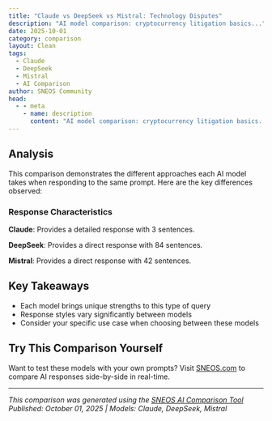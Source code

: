 ```yaml
---
title: "Claude vs DeepSeek vs Mistral: Technology Disputes"
description: "AI model comparison: cryptocurrency litigation basics..."
date: 2025-10-01
category: comparison
layout: Clean
tags:
  - Claude
  - DeepSeek
  - Mistral
  - AI Comparison
author: SNEOS Community
head:
  - - meta
    - name: description
      content: "AI model comparison: cryptocurrency litigation basics..."
---
```


<ChatComparison
  title="Claude vs DeepSeek vs Mistral: Technology Disputes"
  prompt="cryptocurrency litigation basics"
  :responses='{
    "Claude": "# Cryptocurrency Litigation Basics\n\n## Common Types of Crypto Litigation\n\n### **Regulatory Enforcement**\n- SEC securities violations (unregistered offerings, fraud)\n- CFTC commodity trading violations\n- Anti-money laundering (AML) violations\n- Tax evasion and reporting failures\n\n### **Civil Disputes**\n- Investor fraud and misrepresentation\n- Exchange hacks and security breaches\n- Contract disputes (smart contracts, ICOs)\n- Employment disputes in crypto companies\n- Intellectual property disputes\n\n### **Criminal Cases**\n- Money laundering and terrorism financing\n- Market manipulation\n- Ponzi schemes and fraudulent projects\n- Ransomware and cybercrime\n\n## Key Legal Challenges\n\n### **Jurisdictional Issues**\n- Cross-border transactions and regulatory conflicts\n- Determining proper venue for disputes\n- Service of process difficulties\n\n### **Asset Recovery**\n- Tracing cryptocurrency transactions\n- Freezing and seizing digital assets\n- Recovering assets from exchanges or wallets\n\n### **Evidence Collection**\n- Blockchain forensics and analysis\n- Preserving digital evidence\n- Expert witness requirements\n\n## Regulatory Landscape\n\n### **Federal Agencies**\n- **SEC**: Securities regulation\n- **CFTC**: Commodities oversight  \n- **FinCEN**: AML compliance\n- **IRS**: Tax enforcement\n- **DOJ**: Criminal prosecution\n\n### **Key Legal Questions**\n- When is a cryptocurrency a security?\n- Regulatory classification of different tokens\n- Smart contract legal enforceability\n\n## Litigation Strategies\n\n### **For Plaintiffs**\n- Document blockchain transactions thoroughly\n- Engage forensic cryptocurrency experts\n- Consider class action possibilities\n- Address jurisdictional challenges early\n\n### **For Defendants**\n- Challenge regulatory jurisdiction\n- Argue decentralization and lack of control\n- Raise statute of limitations defenses\n- Contest asset freezing orders\n\n## Special Considerations\n\n- **Technical expertise** required for legal teams\n- **Rapidly evolving** regulatory environment\n- **High-stakes** nature of many disputes\n- **International coordination** often necessary\n\n*This overview covers general concepts. Cryptocurrency law is complex and rapidly evolving - always consult qualified legal counsel for specific situations.*",
    "DeepSeek": "Of course. Here is a comprehensive overview of the basics of cryptocurrency litigation, broken down into key areas.\n\n### Core Concept: What is Cryptocurrency Litigation?\nCryptocurrency litigation involves legal disputes where digital assets (cryptocurrencies, tokens, NFTs) are the subject matter, the underlying technology (blockchain, smart contracts) is central to the claim, or the parties are involved in the digital asset industry. It\u0027s a rapidly evolving field that blends traditional legal principles with novel technological challenges.\n\n---\n\n### 1. Common Types of Cryptocurrency Lawsuits\n\nLitigation in this space generally falls into a few major categories:\n\n#### A. Regulatory Enforcement Actions\nThese are not private lawsuits but actions brought by government agencies. They are some of the most significant cases shaping the industry.\n*   **Securities and Exchange Commission (SEC):** Sues entities for offering and selling unregistered securities (e.g., the cases against **Ripple**, **Coinbase**, and **Binance**). The key question is whether a digital asset is an \u0022investment contract\u0022 under the **Howey Test**.\n*   **Commodity Futures Trading Commission (CFTC):** Treats many cryptocurrencies (like Bitcoin and Ethereum) as commodities. They pursue cases involving fraud, market manipulation, and unregistered derivatives trading (e.g., cases against **FTX** executives).\n*   **Financial Crimes Enforcement Network (FinCEN):** Focuses on violations of Anti-Money Laundering (AML) and Know Your Customer (KYC) regulations.\n\n#### B. Fraud and Misrepresentation\n*   **Pump-and-Dump Schemes:** Organizers artificially inflate a token\u0027s price before selling, leaving other investors with losses.\n*   **Rug Pulls:** Developers abandon a project and take investors\u0027 funds, often seen in DeFi.\n*   **False Promises/White Paper Fraud:** Suits alleging that project founders made material misstatements or omissions in their promotional materials about the technology, team, or project viability.\n\n#### C. Breach of Contract and Smart Contract Disputes\n*   **Traditional Contracts:** Disputes over terms of agreements for services like trading, lending, or staking on centralized platforms.\n*   **Smart Contracts:** A novel area. Disputes arise not from ambiguous language, but from code that functions in an unexpected or exploitable way. The legal question is: **Is the code the final, binding contract?** Litigation often centers on whether an exploit was a valid execution of the contract or a theft.\n\n#### D. Theft, Hacks, and Conversion\n*   **Exchange Hacks:** Lawsuits against exchanges for failing to secure customer funds.\n*   **Individual Wallet Hacks:** Suits to trace and recover stolen funds, often involving **attachment orders** (freezing assets) on exchanges where the stolen crypto has been sent.\n*   **Phishing and Scams:** Victims sue to identify and recover funds from scammers.\n\n#### E. Intellectual Property (IP) Disputes\n*   **Trademark:** Using a well-known brand name for a token or project without permission.\n*   **Copyright:** Disputes over the source code of a protocol or the artwork of an NFT.\n*   **Patents:** Lawsuits over patented blockchain technologies.\n\n#### F. Consumer Protection Class Actions\nThese are widespread lawsuits on behalf of large groups of investors who suffered losses due to a platform\u0027s failure, fraudulent ICO, or deceptive practices.\n\n---\n\n### 2. Key Procedural and Jurisdictional Challenges\n\nThis is where crypto litigation gets particularly complex.\n\n#### A. Jurisdiction (Who can hear the case?)\n*   **Decentralized Parties:** How do you sue a **Decentralized Autonomous Organization (DAO)** or a pseudonymous developer? Courts are grappling with how to establish personal jurisdiction over entities with no physical presence.\n*   **Global Nature:** Plaintiffs, defendants, and exchanges are often spread across the globe. Determining the proper venue is a major hurdle.\n\n#### B. Service of Process (How do you notify the defendant?)\nServing a lawsuit to a pseudonymous \u0022Satoshi Nakamoto\u0022 type or a DAO with no legal address is a foundational challenge that plaintiffs must overcome before a case can even proceed.\n\n#### C. Identification and Discovery\n*   **Pseudonymity:** A key hurdle is linking a blockchain wallet address to a real-world identity (\u0022doxxing\u0022).\n*   **Discovery Process:** Once a suit is filed, parties can use legal tools to subpoena information from **Centralized Exchanges (CEXs)**, **ISPs (Internet Service Providers)**, and other third parties to identify defendants and trace funds.\n\n---\n\n### 3. Unique Evidentiary Issues\n\n#### The Blockchain as Evidence\n*   **Blockchain Data:** The public ledger is a powerful, immutable source of evidence. It can show the flow of funds from a victim\u0027s wallet to an exchange.\n*   **Admissibility:** Getting blockchain data into court often requires an expert witness to authenticate the data and explain it to the judge and jury. Services like **Chainalysis** and **CipherTrace** are often used to analyze and present blockchain evidence.\n\n---\n\n### 4. Potential Defendants and Plaintiffs\n\n| Potential Plaintiffs | Potential Defendants |\n| :--- | :--- |\n| **Individual Investors** | **Centralized Exchanges** (e.g., Binance, Coinbase) |\n| **Class Action Groups** | **Token Issuers/Developers** |\n| **Government Agencies** (SEC, CFTC) | **DeFi Protocols \u0026 DAOs** |\n| **Bankruptcy Estates** (e.g., FTX, Celsius) | **Investment Funds \u0026 Promoters** |\n| **Platforms** (suing competitors) | **Miners/Validators** (less common) |\n\n---\n\n### 5. Potential Outcomes and Remedies\n\n*   **Monetary Damages:** Compensation for lost funds.\n*   **Injunctions:** Court orders to stop a certain activity (e.g., halting a token sale).\n*   **Disgorgement of Profits:** Forcing defendants to give up ill-gotten gains.\n*   **Rescission:** Allowing investors to cancel their investment and get their money back.\n*   **Appointment of a Receiver:** To take control of and manage assets for the benefit of victims.\n\n### Key Takeaways for Beginners\n\n1.  **It\u0027s a Legal Frontier:** The law is struggling to keep up with the technology. Outcomes can be unpredictable.\n2.  **Regulation by Enforcement:** In the U.S., much of the \u0022law\u0022 is being written not by new legislation, but through SEC and CFTC enforcement actions.\n3.  **Pseudonymity is Not Anonymity:** While users are pseudonymous, sophisticated forensic tools and legal processes can often de-anonymize them.\n4.  **Jurisdiction is Everything:** A huge part of the legal battle is simply figuring out where a case can be heard and who it can be brought against.\n5.  **The Code is (Often) the Contract:** In DeFi, the smart contract code dictates the terms, creating a \u0022code is law\u0022 paradigm that courts are now being asked to interpret.\n\nIf you are involved in a potential cryptocurrency dispute, it is essential to consult with an attorney who has specific experience in this niche and rapidly changing area of law.",
    "Mistral": "Cryptocurrency litigation involves legal disputes related to the use, trading, and regulation of digital currencies. Here are some basics to help you understand the landscape:\n\n### 1. **Types of Cryptocurrency Litigation**\n   - **Fraud and Scams:** Cases involving Ponzi schemes, ICO (Initial Coin Offering) scams, and other fraudulent activities.\n   - **Regulatory Compliance:** Disputes related to compliance with securities laws, anti-money laundering (AML) regulations, and other financial regulations.\n   - **Contract Disputes:** Issues arising from smart contracts, breach of contract, and other contractual agreements.\n   - **Intellectual Property:** Disputes over patents, trademarks, and copyrights related to cryptocurrency technology.\n   - **Cybersecurity:** Cases involving hacking, theft of digital assets, and data breaches.\n   - **Taxation:** Disputes related to the tax treatment of cryptocurrency transactions and holdings.\n\n### 2. **Key Legal Issues**\n   - **Jurisdiction:** Determining which court has the authority to hear the case, especially given the global nature of cryptocurrencies.\n   - **Classification:** Whether a cryptocurrency is considered a security, commodity, or currency, which affects regulatory oversight.\n   - **Anonymity:** The pseudonymous nature of cryptocurrencies can complicate legal proceedings, especially in identifying parties and tracing transactions.\n   - **Enforcement:** Challenges in enforcing judgments, particularly in cross-border cases.\n\n### 3. **Regulatory Bodies**\n   - **Securities and Exchange Commission (SEC):** Oversees securities laws and has been active in regulating ICOs and other cryptocurrency offerings.\n   - **Commodity Futures Trading Commission (CFTC):** Regulates commodities and has jurisdiction over certain cryptocurrencies like Bitcoin.\n   - **Financial Crimes Enforcement Network (FinCEN):** Ensures compliance with AML regulations.\n   - **Internal Revenue Service (IRS):** Oversees taxation of cryptocurrency transactions.\n\n### 4. **Legal Precedents**\n   - **SEC v. Telegram Group Inc.:** A landmark case where the SEC successfully argued that Telegram\u0027s GRAM tokens were securities, leading to the termination of the project.\n   - **SEC v. Ripple Labs Inc.:** An ongoing case where the SEC alleges that Ripple\u0027s XRP tokens are unregistered securities.\n\n### 5. **Legal Strategies**\n   - **Due Diligence:** Conducting thorough investigations to ensure compliance with regulations and to avoid potential legal pitfalls.\n   - **Documentation:** Maintaining comprehensive records of all transactions, agreements, and communications.\n   - **Expert Witnesses:** Utilizing experts in cryptocurrency and blockchain technology to support legal arguments.\n   - **Mediation and Arbitration:** Exploring alternative dispute resolution methods to avoid lengthy and costly litigation.\n\n### 6. **Emerging Trends**\n   - **Decentralized Finance (DeFi):** Increasing litigation related to DeFi platforms, including issues of liability and regulatory compliance.\n   - **Non-Fungible Tokens (NFTs):** Legal disputes over ownership, authenticity, and intellectual property rights.\n   - **Stablecoins:** Regulatory scrutiny and potential litigation related to stablecoins and their backing assets.\n\n### 7. **International Considerations**\n   - **Cross-Border Enforcement:** Challenges in enforcing judgments across different jurisdictions.\n   - **Regulatory Differences:** Variations in how different countries regulate cryptocurrencies, affecting legal strategies and outcomes.\n\n### 8. **Best Practices**\n   - **Legal Counsel:** Consulting with legal experts who specialize in cryptocurrency and blockchain law.\n   - **Compliance Programs:** Implementing robust compliance programs to ensure adherence to relevant regulations.\n   - **Risk Management:** Developing risk management strategies to mitigate potential legal risks.\n\nUnderstanding these basics can help navigate the complexities of cryptocurrency litigation and ensure compliance with legal and regulatory requirements."
  }'
  published-date="23:45"
/>

## Analysis

This comparison demonstrates the different approaches each AI model takes when responding to the same prompt. Here are the key differences observed:

### Response Characteristics

**Claude**: Provides a detailed response with 3 sentences. 

**DeepSeek**: Provides a direct response with 84 sentences. 

**Mistral**: Provides a direct response with 42 sentences. 

## Key Takeaways

- Each model brings unique strengths to this type of query
- Response styles vary significantly between models
- Consider your specific use case when choosing between these models

## Try This Comparison Yourself

Want to test these models with your own prompts? Visit [SNEOS.com](https://sneos.com) to compare AI responses side-by-side in real-time.

---

*This comparison was generated using the [SNEOS AI Comparison Tool](https://sneos.com)*
*Published: October 01, 2025 | Models: Claude, DeepSeek, Mistral*
